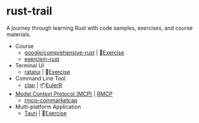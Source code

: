 # rust-trail
A journey through learning Rust with code samples, exercises, and course materials.

- Course
    - [google/comprehensive-rust](https://google.github.io/comprehensive-rust) | 🤖[Exercise](/comprehensive-rust/)
    - [exercism-rust](https://exercism.org/tracks/rust)
- Terminal UI
    - [ratatui](https://ratatui.rs/) | 🤖[Exercise](/ratatui/)
- Command Line Tool
    - [clap](https://github.com/clap-rs/clap) | 📦[EulerR](https://github.com/Mulander-J/eulerr)
- [Model Context Protocol (MCP)](https://modelcontextprotocol.io/introduction) | [RMCP](https://github.com/modelcontextprotocol/rust-sdk)
    - [rmcp-coinmarketcap](/rmcp/rmcp-coinmarketcap)
- Multi-platform Application
    - [Tauri](https://tauri.app/zh-cn/)  | 🤖[Exercise](/tauri/)
